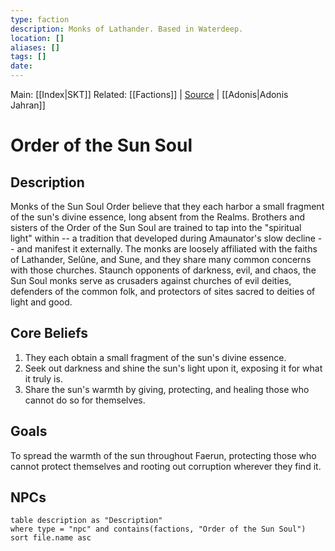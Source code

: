 ```yaml
---
type: faction
description: Monks of Lathander. Based in Waterdeep. 
location: []
aliases: []
tags: []
date: 
---
```

Main: [[Index|SKT]]
Related: [[Factions]] | [Source](https://forgottenrealms.fandom.com/wiki/Order_of_the_Sun_Soul) | [[Adonis|Adonis Jahran]]
# Order of the Sun Soul
## Description
Monks of the Sun Soul Order believe that they each harbor a small fragment of the sun's divine essence, long absent from the Realms. Brothers and sisters of the Order of the Sun Soul are trained to tap into the "spiritual light" within -- a tradition that developed during Amaunator's slow decline -- and manifest it externally. The monks are loosely affiliated with the faiths of Lathander, Selûne, and Sune, and they share many common concerns with those churches. Staunch opponents of darkness, evil, and chaos, the Sun Soul monks serve as crusaders against churches of evil deities, defenders of the common folk, and protectors of sites sacred to deities of light and good.
## Core Beliefs
1. They each obtain a small fragment of the sun's divine essence.
2. Seek out darkness and shine the sun's light upon it, exposing it for what it truly is.
3. Share the sun's warmth by giving, protecting, and healing those who cannot do so for themselves.
## Goals
To spread the warmth of the sun throughout Faerun, protecting those who cannot protect themselves and rooting out corruption wherever they find it.
## NPCs
``` dataview
table description as "Description"
where type = "npc" and contains(factions, "Order of the Sun Soul")
sort file.name asc

```